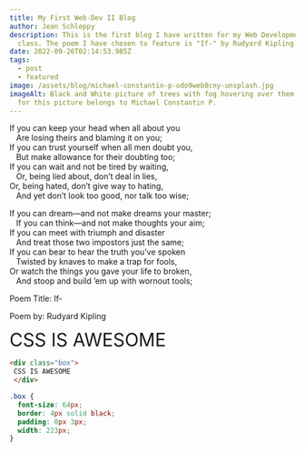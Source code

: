 ```yaml
---
title: My First Web-Dev II Blog
author: Jean Schleppy
description: This is the first blog I have written for my Web Development II
  class. The poem I have chosen to feature is "If-" by Rudyard Kipling.
date: 2022-09-26T02:14:53.985Z
tags:
  - post
  - featured
image: /assets/blog/michael-constantin-p-odo9web8cny-unsplash.jpg
imageAlt: Black and White picture of trees with fog hovering over them. Credit
  for this picture belongs to Michael Constantin P.
---
```

<!--StartFragment-->

If you can keep your head when all about you\
   Are losing theirs and blaming it on you;\
If you can trust yourself when all men doubt you,\
   But make allowance for their doubting too;\
If you can wait and not be tired by waiting,\
   Or, being lied about, don’t deal in lies,\
Or, being hated, don’t give way to hating,\
   And yet don’t look too good, nor talk too wise;

If you can dream—and not make dreams your master;\
   If you can think—and not make thoughts your aim;\
If you can meet with triumph and disaster\
   And treat those two impostors just the same;\
If you can bear to hear the truth you’ve spoken\
   Twisted by knaves to make a trap for fools,\
Or watch the things you gave your life to broken,\
   And stoop and build ’em up with wornout tools;

P﻿oem Title: If-

P﻿oem by: Rudyard Kipling

<!--EndFragment-->

<span style="font-size: 32px;">CSS IS AWESOME</span>

```html 
<div class="box">
 CSS IS AWESOME
 </div>

```


```css
.box {
  font-size: 64px;
  border: 4px solid black;
  padding: 0px 3px;
  width: 223px;
}

```
